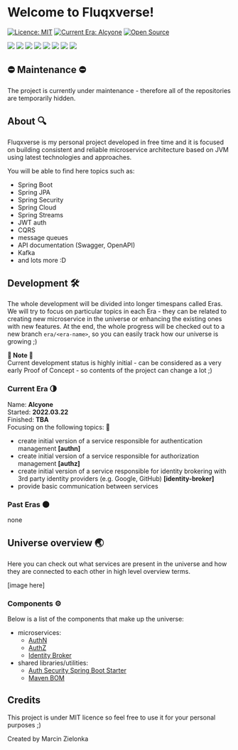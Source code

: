 # Welcome to Fluqxverse!
[![Licence: MIT](https://img.shields.io/badge/Licence-MIT-blue.svg)](https://shields.io/)
[![Current Era: Alcyone](https://img.shields.io/badge/Current_Era-Alcyone-blue.svg)](https://shields.io/)
[![Open Source](https://badges.frapsoft.com/os/v2/open-source.svg?v=103)](https://github.com/ellerbrock/open-source-badges/)

<p>
  <img src="https://img.shields.io/badge/Java-ED8B00?style=for-the-badge&logo=java&logoColor=white"/>
  <img src="https://img.shields.io/badge/Spring-6DB33F?style=for-the-badge&logo=spring&logoColor=white"/>
  <img src="https://img.shields.io/badge/Spring_Boot-6DB33F?style=for-the-badge&logo=spring-boot&logoColor=white"/>
  <img src="https://img.shields.io/badge/Spring_Security-6DB33F?style=for-the-badge&logo=spring-security&logoColor=white"/>
  <img src="https://img.shields.io/badge/React-20232A?style=for-the-badge&logo=react&logoColor=61DAFB"/>
  <img src="https://img.shields.io/badge/TypeScript-007ACC?style=for-the-badge&logo=typescript&logoColor=white"/>
  <img src="https://img.shields.io/badge/Git-F05032?style=for-the-badge&logo=git&logoColor=white"/>
  <img src="https://img.shields.io/badge/IntelliJ_IDEA-3E66E2?style=for-the-badge&logo=intellij-idea&logoColor=white"/>
</p>

## ⛔️ Maintenance ⛔️
The project is currently under maintenance - therefore all of the repositories are temporarily hidden.


## About 🔍
Fluqxverse is my personal project developed in free time and it is focused on building consistent and reliable microservice architecture based on JVM using latest technologies and approaches.


You will be able to find here topics such as:
- Spring Boot
- Spring JPA
- Spring Security
- Spring Cloud
- Spring Streams
- JWT auth
- CQRS
- message queues
- API documentation (Swagger, OpenAPI)
- Kafka
- and lots more :D

## Development 🛠
The whole development will be divided into longer timespans called Eras. We will try to focus on particular topics in each Era - they can be related to creating new microservice in the universe or enhancing the existing ones with new features. At the end, the whole progress will be checked out to a new branch `era/<era-name>`, so you can easily track how our universe is growing ;)

**🚧 Note 🚧**<br />
Current development status is highly initial - can be considered as a very early Proof of Concept - so contents of the project can change a lot ;)

### Current Era 🌗
Name: **Alcyone**<br />
Started: **2022.03.22**<br />
Finished: **TBA**<br />
Focusing on the following topics: 📎<br />
  - create initial version of a service responsible for authentication management **[authn]**
  - create initial version of a service responsible for authorization management **[authz]**
  - create initial version of a service responsible for identity brokering with 3rd party identity providers (e.g. Google, GitHub) **[identity-broker]**
  - provide basic communication between services

### Past Eras 🌑
none

## Universe overview 🌏
Here you can check out what services are present in the universe and how they are connected to each other in high level overview terms.

[image here]

### Components ⚙️

Below is a list of the components that make up the universe:
- microservices:
  - [AuthN](https://github.com/fluqxverse/authn)
  - [AuthZ](https://github.com/fluqxverse/authz)
  - [Identity Broker](https://github.com/fluqxverse/identity-broker)
- shared libraries/utilities:
  - [Auth Security Spring Boot Starter](https://github.com/fluqxverse/auth-security-spring-boot-starter)
  - [Maven BOM](https://github.com/fluqxverse/maven-bom)

## Credits

This project is under MIT licence so feel free to use it for your personal purposes ;)

Created by Marcin Zielonka
